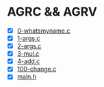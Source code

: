 # AGRC && AGRV

- [x] [0-whatsmyname.c](0-whatsmyname.c)
- [x] [1-args.c](1-args.c)
- [X] [2-args.c](2-args.c)
- [x] [3-mul.c](3-mul.c)
- [x] [4-add.c](4-add.c)
- [x] [100-change.c](100-change.c)
- [x] [main.h](main.h)
